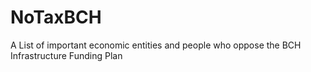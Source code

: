 # NoTaxBCH
A List of important economic entities and people who oppose the BCH Infrastructure Funding Plan
